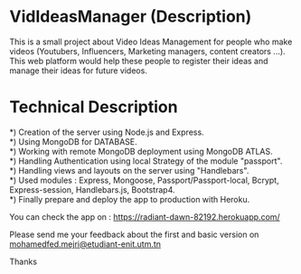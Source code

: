 # VidIdeasManager (Description)

This is a small project about Video Ideas Management for people who make videos (Youtubers, Influencers, Marketing managers, content creators ...). \
This web platform would help these people to register their ideas and manage their ideas for future videos.  

# Technical Description   

*) Creation of the server using Node.js and Express. \
*) Using MongoDB for DATABASE. \
*) Working with remote MongoDB deployment using MongoDB ATLAS. \
*) Handling Authentication using local Strategy of the module "passport".  \
*) Handling views and layouts on the server using "Handlebars".  \
*) Used modules : Express, Mongoose, Passport/Passport-local, Bcrypt, Express-session, Handlebars.js, Bootstrap4.  \
*) Finally prepare and deploy the app to production with Heroku.   

You can check the app on : https://radiant-dawn-82192.herokuapp.com/     

Please send me your feedback about the first and basic version on mohamedfed.mejri@etudiant-enit.utm.tn    

Thanks
